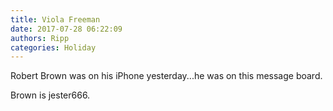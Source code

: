 ```yaml
---
title: Viola Freeman
date: 2017-07-28 06:22:09
authors: Ripp
categories: Holiday
---
```


 Robert Brown was on his iPhone yesterday...he was on this message board. 

Brown is jester666.